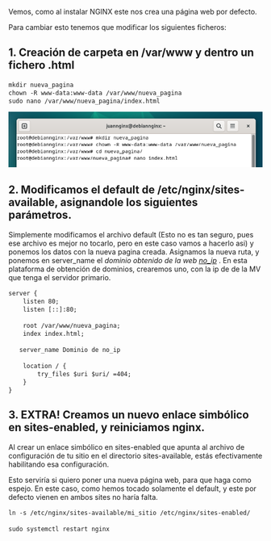 Vemos, como al instalar NGINX este nos crea una página web por defecto.

Para cambiar esto tenemos que modificar los siguientes ficheros:

## 1. Creación de carpeta en /var/www y dentro un fichero .html
   
```
mkdir nueva_pagina
chown -R www-data:www-data /var/www/nueva_pagina
sudo nano /var/www/nueva_pagina/index.html

```

![7](/Imagenes/7.PNG)

## 2. Modificamos el default de /etc/nginx/sites-available, asignandole los siguientes parámetros.

Simplemente modificamos el archivo default (Esto no es tan seguro, pues ese archivo es mejor no tocarlo, pero en este caso vamos a hacerlo asi) y ponemos los datos con la nueva pagina creada. Asignamos la nueva ruta, y ponemos en server_name el *dominio obtenido de la web [no_ip](https://www.noip.com/es-MX)* . En esta plataforma de obtención de dominios, crearemos uno, con la ip de de la MV que tenga el servidor primario.

```
server {
    listen 80;
    listen [::]:80;

    root /var/www/nueva_pagina;
    index index.html;

   server_name Dominio de no_ip

    location / {
        try_files $uri $uri/ =404;
    }
}

```



## 3. EXTRA! Creamos un nuevo enlace simbólico en sites-enabled, y reiniciamos nginx.

Al crear un enlace simbólico en sites-enabled que apunta al archivo de configuración de tu sitio en el directorio sites-available, estás efectivamente habilitando esa configuración.

Esto serviría si quiero poner una nueva página web, para que haga como espejo. En este caso, como hemos tocado solamente el default, y este por defecto vienen en ambos sites no haría falta.


```
ln -s /etc/nginx/sites-available/mi_sitio /etc/nginx/sites-enabled/

sudo systemctl restart nginx
```







   


